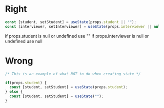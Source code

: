 # Right
```jsx
const [student, setStudent] = useState(props.student || "");
const [interviewer, setInterviewer] = useState(props.interviewer || null);
```

if props.student is null or undefined use ""
if props.interviewer is null or undefined use null

# Wrong
```jsx
/* This is an example of what NOT to do when creating state */

if(props.student) {
  const [student, setStudent] = useState(props.student);
} else {
  const [student, setStudent] = useState("");
}
```